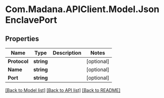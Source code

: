 
# Com.Madana.APIClient.Model.JsonEnclavePort

## Properties

Name | Type | Description | Notes
------------ | ------------- | ------------- | -------------
**Protocol** | **string** |  | [optional] 
**Name** | **string** |  | [optional] 
**Port** | **string** |  | [optional] 

[[Back to Model list]](../README.md#documentation-for-models)
[[Back to API list]](../README.md#documentation-for-api-endpoints)
[[Back to README]](../README.md)

